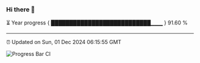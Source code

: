 ### Hi there 👋

⏳ Year progress { ███████████████████████████▁▁▁ } 91.60 %

---

⏰ Updated on Sun, 01 Dec 2024 06:15:55 GMT

![Progress Bar CI](https://github.com/code-lakshay/GitHub-Actions-Demo/workflows/Progress%20Bar%20CI/badge.svg)
